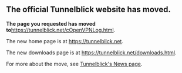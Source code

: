 ## The official Tunnelblick website has moved. ##

**The page you requested has moved to**<a href='https://tunnelblick.net/cOpenVPNLog.html'><a href='https://tunnelblick.net/cOpenVPNLog.html'>https://tunnelblick.net/cOpenVPNLog.html</a></a>.

The new home page is at <a href='https://tunnelblick.net'><a href='https://tunnelblick.net'>https://tunnelblick.net</a></a>.

The new downloads page is at <a href='https://tunnelblick.net/downloads.html'><a href='https://tunnelblick.net/downloads.html'>https://tunnelblick.net/downloads.html</a></a>.

For more about the move, see <a href='https://tunnelblick.net/cNews.html#2015-07-23'>Tunnelblick's News page</a>.
